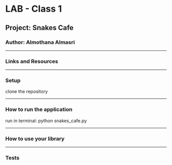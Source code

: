 # LAB - Class 1

## Project: Snakes Cafe

### Author: Almothana Almasri

--- 
### Links and Resources
---
### Setup
clone the repository

---
### How to run the application 
 run in terminal: python snakes_cafe.py
 
---
### How to use your library
---
### Tests